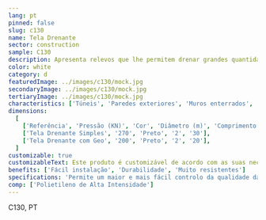 ```yaml
---
lang: pt
pinned: false
slug: c130
name: Tela Drenante
sector: construction
sample: C130
description: Apresenta relevos que lhe permitem drenar grandes quantidades de água, promovendo, desta forma, a adequada circulação da mesma nas estruturas enterradas.
color: white
category: d
featuredImage: ../images/c130/mock.jpg
secondaryImage: ../images/c130/mock.jpg
tertiaryImage: ../images/c130/mock.jpg
characteristics: ['Túneis', 'Paredes exteriores', 'Muros enterrados', 'Impermeabilização']
dimensions:
  [
    ['Referência', 'Pressão (KN)', 'Cor', 'Diâmetro (m)', 'Comprimento (m)'],
    ['Tela Drenante Simples', '270', 'Preto', '2', '30'],
    ['Tela Drenante com Geo', '200', 'Preto', '2', '20'],
  ]
customizable: true
customizableText: Este produto é customizável de acordo com as suas necessidades. Contacte-nos para mais informações.
benefits: ['Fácil instalação', 'Durabilidade', 'Muito resistentes']
specifications: 'Permite um maior e mais fácil controlo da qualidade da obra. Permite um maior escoamento'
comp: ['Polietileno de Alta Intensidade']
---
```


C130, PT
